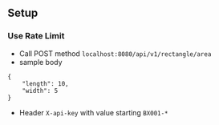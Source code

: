 ## Setup

### Use Rate Limit

- Call POST method `localhost:8080/api/v1/rectangle/area`
- sample body
```
{
    "length": 10,
    "width": 5
}
```
- Header `X-api-key` with value starting `BX001-*` 